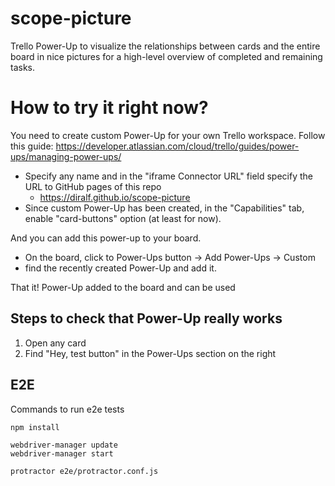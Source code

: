# scope-picture
Trello Power-Up to visualize the relationships between cards and the entire board in nice pictures for a high-level overview of completed and remaining tasks.

# How to try it right now?
You need to create custom Power-Up for your own Trello workspace. 
Follow this guide: 
https://developer.atlassian.com/cloud/trello/guides/power-ups/managing-power-ups/
- Specify any name and in the "iframe Connector URL" field specify the URL to GitHub pages of this repo 
  - https://diralf.github.io/scope-picture
- Since custom Power-Up has been created, in the "Capabilities" tab, enable "card-buttons" option (at least for now).

And you can add this power-up to your board.
- On the board, click to Power-Ups button -> Add Power-Ups -> Custom
- find the recently created Power-Up and add it. 

That it! Power-Up added to the board and can be used

## Steps to check that Power-Up really works
1. Open any card
2. Find "Hey, test button" in the Power-Ups section on the right

## E2E
Commands to run e2e tests
```
npm install
```
```
webdriver-manager update
webdriver-manager start
```
```
protractor e2e/protractor.conf.js
```
